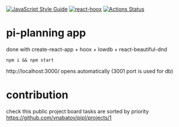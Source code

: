 [![JavaScript Style Guide](https://img.shields.io/badge/code_style-standard-brightgreen.svg)](https://standardjs.com) [![react-hoox](https://img.shields.io/badge/react--hoox-enlightened-orange)](https://www.npmjs.com/package/react-hoox)
[![Actions Status](https://github.com/vnabatov/pipl/workflows/CI/badge.svg)](https://github.com/vnabatov/pipl/actions)

# pi-planning app
done with create-react-app + hoox + lowdb + react-beautiful-dnd

`npm i && npm start` 

http://localhost:3000/ opens automatically
(3001 port is used for db)

# contribution
check this public project board
tasks are sorted by priority
https://github.com/vnabatov/pipl/projects/1
